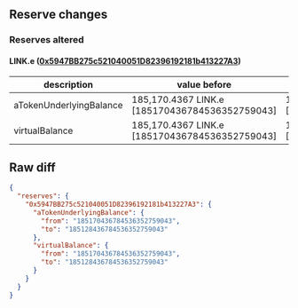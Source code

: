 ## Reserve changes

### Reserves altered

#### LINK.e ([0x5947BB275c521040051D82396192181b413227A3](https://snowtrace.io/address/0x5947BB275c521040051D82396192181b413227A3))

| description | value before | value after |
| --- | --- | --- |
| aTokenUnderlyingBalance | 185,170.4367 LINK.e [185170436784536352759043] | 185,128.4367 LINK.e [185128436784536352759043] |
| virtualBalance | 185,170.4367 LINK.e [185170436784536352759043] | 185,128.4367 LINK.e [185128436784536352759043] |


## Raw diff

```json
{
  "reserves": {
    "0x5947BB275c521040051D82396192181b413227A3": {
      "aTokenUnderlyingBalance": {
        "from": "185170436784536352759043",
        "to": "185128436784536352759043"
      },
      "virtualBalance": {
        "from": "185170436784536352759043",
        "to": "185128436784536352759043"
      }
    }
  }
}
```